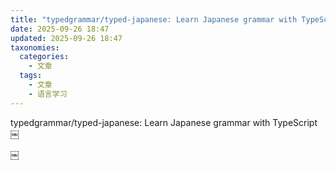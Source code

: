 ```yaml
---
title: "typedgrammar/typed-japanese: Learn Japanese grammar with TypeScript"
date: 2025-09-26 18:47
updated: 2025-09-26 18:47
taxonomies:
  categories:
    - 文章
  tags:
    - 文章
    - 语言学习
---
```


typedgrammar/typed-japanese: Learn Japanese grammar with TypeScript
￼

￼
